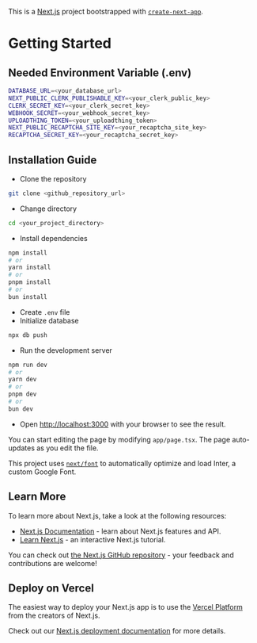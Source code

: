 This is a [Next.js](https://nextjs.org/) project bootstrapped with [`create-next-app`](https://github.com/vercel/next.js/tree/canary/packages/create-next-app).

# Getting Started

## Needed Environment Variable (.env)
```bash
DATABASE_URL=<your_database_url>
NEXT_PUBLIC_CLERK_PUBLISHABLE_KEY=<your_clerk_public_key>
CLERK_SECRET_KEY=<your_clerk_secret_key>
WEBHOOK_SECRET=<your_webhook_secret_key>
UPLOADTHING_TOKEN=<your_uploadthing_token>
NEXT_PUBLIC_RECAPTCHA_SITE_KEY=<your_recaptcha_site_key>
RECAPTCHA_SECRET_KEY=<your_recaptcha_secret_key>
```

## Installation Guide
- Clone the repository
```bash
git clone <github_repository_url>
```
- Change directory
```bash
cd <your_project_directory>
```
- Install dependencies
```bash
npm install
# or
yarn install
# or
pnpm install
# or
bun install
```
- Create `.env` file
- Initialize database
```bash
npx db push
```
- Run the development server
```bash
npm run dev
# or
yarn dev
# or
pnpm dev
# or
bun dev
```
- Open [http://localhost:3000](http://localhost:3000) with your browser to see the result.

You can start editing the page by modifying `app/page.tsx`. The page auto-updates as you edit the file.

This project uses [`next/font`](https://nextjs.org/docs/basic-features/font-optimization) to automatically optimize and load Inter, a custom Google Font.

## Learn More

To learn more about Next.js, take a look at the following resources:

- [Next.js Documentation](https://nextjs.org/docs) - learn about Next.js features and API.
- [Learn Next.js](https://nextjs.org/learn) - an interactive Next.js tutorial.

You can check out [the Next.js GitHub repository](https://github.com/vercel/next.js/) - your feedback and contributions are welcome!

## Deploy on Vercel

The easiest way to deploy your Next.js app is to use the [Vercel Platform](https://vercel.com/new?utm_medium=default-template&filter=next.js&utm_source=create-next-app&utm_campaign=create-next-app-readme) from the creators of Next.js.

Check out our [Next.js deployment documentation](https://nextjs.org/docs/deployment) for more details.
